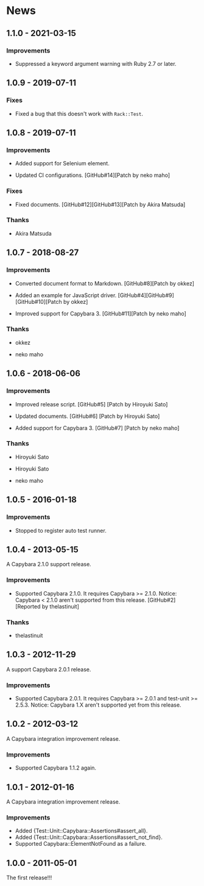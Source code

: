 # News

## 1.1.0 - 2021-03-15

### Improvements

* Suppressed a keyword argument warning with Ruby 2.7 or later.

## 1.0.9 - 2019-07-11

### Fixes

* Fixed a bug that this doesn't work with `Rack::Test`.

## 1.0.8 - 2019-07-11

### Improvements

* Added support for Selenium element.

* Updated CI configurations.
  [GitHub#14][Patch by neko maho]

### Fixes

* Fixed documents.
  [GitHub#12][GitHub#13][Patch by Akira Matsuda]

### Thanks

* Akira Matsuda

## 1.0.7 - 2018-08-27

### Improvements

* Converted document format to Markdown.
  [GitHub#8][Patch by okkez]

* Added an example for JavaScript driver.
  [GitHub#4][GitHub#9][GitHub#10][Patch by okkez]

* Improved support for Capybara 3.
  [GitHub#11][Patch by neko maho]

### Thanks

  * okkez

  * neko maho

## 1.0.6 - 2018-06-06

### Improvements

* Improved release script.
  [GitHub#5] [Patch by Hiroyuki Sato]

* Updated documents.
  [GitHub#6] [Patch by Hiroyuki Sato]

* Added support for Capybara 3.
  [GitHub#7] [Patch by neko maho]

### Thanks

* Hiroyuki Sato

* Hiroyuki Sato

* neko maho

## 1.0.5 - 2016-01-18

### Improvements

* Stopped to register auto test runner.

## 1.0.4 - 2013-05-15

A Capybara 2.1.0 support release.

### Improvements

* Supported Capybara 2.1.0.
  It requires Capybara >= 2.1.0.
  Notice: Capybara < 2.1.0 aren't supported from this release.
  [GitHub#2] [Reported by thelastinuit]

### Thanks

* thelastinuit

## 1.0.3 - 2012-11-29

A support Capybara 2.0.1 release.

### Improvements

* Supported Capybara 2.0.1.
  It requires Capybara >= 2.0.1 and test-unit >= 2.5.3.
  Notice: Capybara 1.X aren't supported yet from this release.

## 1.0.2 - 2012-03-12

A Capybara integration improvement release.

### Improvements

  * Supported Capybara 1.1.2 again.

## 1.0.1 - 2012-01-16

A Capybara integration improvement release.

### Improvements

  * Added {Test::Unit::Capybara::Assertions#assert_all}.
  * Added {Test::Unit::Capybara::Assertions#assert_not_find}.
  * Supported Capybara::ElementNotFound as a failure.

## 1.0.0 - 2011-05-01

The first release!!!

